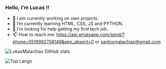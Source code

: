   ###  Hello, i'm Lucas !!

- 🔭 I am currently working on own projects.
- 🌱 I’m currently learning HTML, CSS, JS and PYTHON.
- 🤔 I'm looking for help getting my first tech job.
- 📫 How to reach me: https://api.whatsapp.com/send/?phone=5519992708149&app_absent=0 or santosmalachias@gmail.com

![LukasMalachias GitHub stats](https://github-readme-stats.vercel.app/api?username=lukasmalachias&show_icons=true&theme=radical)

![Top Langs](https://github-readme-stats.vercel.app/api/top-langs/?username=lukasmalachias&layout=compact&theme=radical)
